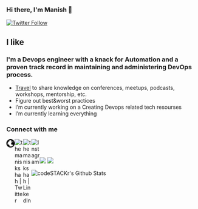 ### Hi there, I'm Manish 👋

[![Twitter Follow](https://img.shields.io/twitter/follow/themaniskshah?color=1DA1F2&logo=twitter&style=for-the-badge)](https://twitter.com/intent/follow?original_referer=https%3A%2F%2Fgithub.com%2Fthemaniskshah&screen_name=themaniskshah)


## I like

### I'm a Devops engineer with a knack for Automation and a proven track record in maintaining and administering DevOps process.
- [Travel](https://twitter.com/themaniskshah/status/1208503560733896706) to share knowledge on conferences, meetups, podcasts, workshops, mentorship, etc.
- Figure out best&worst practices
- I’m currently working on a Creating Devops related tech resourses 
- I’m currently learning everything

### Connect with me

[<img align="left" alt="talkwidtech.com" width="22" src="https://raw.githubusercontent.com/iconic/open-iconic/master/svg/globe.svg" />][website]
[<img align="left" alt="themaniskshah | Twitter" width="22" src="https://cdn.jsdelivr.net/npm/simple-icons@v3/icons/twitter.svg" />][twitter]
[<img align="left" alt="themaniskshah | LinkedIn" width="22" src="https://cdn.jsdelivr.net/npm/simple-icons@v3/icons/linkedin.svg" />][linkedin]
[<img align="left" alt="Instagram" width="22px" src="https://cdn.jsdelivr.net/npm/simple-icons@v3/icons/instagram.svg" />][instagram]


<br />
<br />

![](https://komarev.com/ghpvc/?username=themaniskshah&style=flat-square)
![](https://hit.yhype.me/github/profile?user_id=393243)

<img align="left" alt="codeSTACKr's Github Stats" src="https://github-readme-stats.vercel.app/api?username=themaniskshah&show_icons=true&hide_border=true" />

[website]: https://www.talkwidtech.com
[twitter]: https://twitter.com/themaniskshah
[linkedin]: https://linkedin.com/in/themaniskshah
[instagram]: https://www.instagram.com/themaniskshah/
